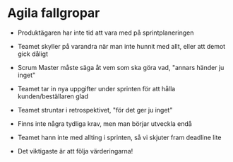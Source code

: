 # Agila fallgropar
* Produktägaren har inte tid att vara med på sprintplaneringen
* Teamet skyller på varandra när man inte hunnit med allt, eller att demot gick dåligt
* Scrum Master måste säga åt vem som ska göra vad, "annars händer ju inget"
* Teamet tar in nya uppgifter under sprinten för att hålla kunden/beställaren glad
* Teamet struntar i retrospektivet, "för det ger ju inget"
* Finns inte några tydliga krav, men man börjar utveckla endå
* Teamet hann inte med allting i sprinten, så vi skjuter fram deadline lite

* Det viktigaste är att följa värderingarna!